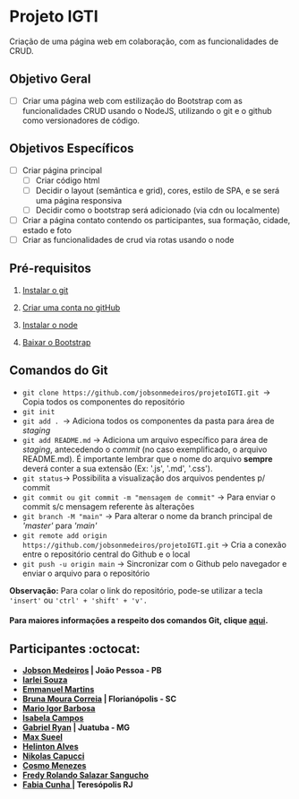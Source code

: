 # Projeto IGTI

Criação de uma página web em colaboração, com as funcionalidades de CRUD.

## Objetivo Geral
- [ ] Criar uma página web com estilização do Bootstrap com as funcionalidades CRUD usando o NodeJS, utilizando o git e o github como versionadores de código.

## Objetivos Específicos
- [ ] Criar página principal
  - [ ] Criar código html 
  - [ ] Decidir o layout (semântica e grid), cores, estilo de SPA, e se será uma página responsiva
  - [ ] Decidir como o bootstrap será adicionado (via cdn ou localmente)
- [ ] Criar a página contato contendo os participantes, sua formação, cidade, estado e foto
- [ ] Criar as funcionalidades de crud via rotas usando o node

## Pré-requisitos

1. <a href="https://git-scm.com/downloads" target="_blank">Instalar o git</a>

2. <a href="https://github.com/" target="_blank">Criar uma conta no gitHub</a>

3. <a href="https://nodejs.org/pt-br/download/">Instalar o node</a>

4. <a href="https://getbootstrap.com.br/docs/4.1/getting-started/download/">Baixar o Bootstrap</a>

## Comandos do Git

- `git clone https://github.com/jobsonmedeiros/projetoIGTI.git `-> Copia todos os componentes do repositório
- `git init`
- `git add . `-> Adiciona todos os componentes da pasta para área de _staging_
- `git add README.md` -> Adiciona um arquivo específico para área de _staging_, antecedendo o _commit_ (no caso exemplificado, o arquivo README.md). É importante lembrar que o nome do arquivo **sempre** deverá conter a sua extensão (Ex: '.js', '.md', '.css').
- `git status`-> Possibilita a visualização dos arquivos pendentes p/ commit
- `git commit ou git commit -m "mensagem de commit"` -> Para enviar o commit s/c mensagem referente às alterações
- `git branch -M "main"` -> Para alterar o nome da branch principal de _'master'_ para _'main'_
- `git remote add origin https://github.com/jobsonmedeiros/projetoIGTI.git` -> Cria a conexão entre o repositório central do Github e o local
- `git push -u origin main` -> Sincronizar com o Github pelo navegador e enviar o arquivo para o repositório

**Observação:** Para colar o link do repositório, pode-se utilizar a tecla `'insert'` ou `'ctrl' + 'shift' + 'v'.`

#### Para maiores informações a respeito dos comandos Git, clique <a href="https://training.github.com/downloads/pt_BR/github-git-cheat-sheet/">aqui</a>.

## Participantes :octocat:

- <strong><a href="https://github.com/jobsonmedeiros">Jobson Medeiros</a> | João Pessoa - PB
- <a href="https://github.com/iarleisouza">Iarlei Souza</a>
- <a href="https://github.com/EmmanuelMartins21">Emmanuel Martins</a>
- <a href="https://github.com/brunacorreia">Bruna Moura Correia</a> | Florianópolis - SC
- <a href="https://github.com/migorking">Mario Igor Barbosa</a>
- <a href="https://github.com/IsabelaCampos02">Isabela Campos</a>
- <a href="https://github.com/Bigoode">Gabriel Ryan</a> | Juatuba - MG
- <a href="https://github.com/MaxSueel">Max Sueel</a>
- <a href="https://github.com/HelintonAlves/">Helinton Alves</a>
- <a href="https://github.com/Niikapucci">Nikolas Capucci</a>
- <a href="https://github.com/cosmo-menezes">Cosmo Menezes</a>
- <a href="https://github.com/fredsalas87">Fredy Rolando Salazar Sangucho</a>
- <a href="https://github.com/fabiamcunha">Fabia Cunha </a>| Teresópolis RJ</strong>
